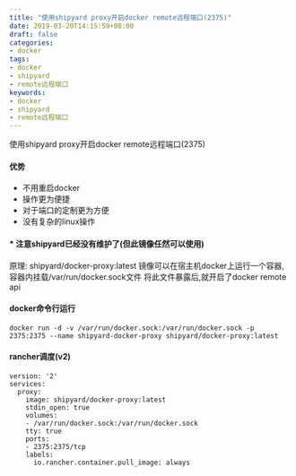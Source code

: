 ```yaml
---
title: "使用shipyard proxy开启docker remote远程端口(2375)"
date: 2019-03-20T14:15:59+08:00
draft: false
categories:
- docker
tags:
- docker
- shipyard
- remote远程端口
keywords:
- docker
- shipyard
- remote远程端口
---
```


使用shipyard proxy开启docker remote远程端口(2375)
<!--more-->

#### 优势
* 不用重启docker
* 操作更为便捷
* 对于端口的定制更为方便
* 没有复杂的linux操作

#### * 注意shipyard已经没有维护了(但此镜像任然可以使用)
原理: shipyard/docker-proxy:latest 镜像可以在宿主机docker上运行一个容器,容器内挂载/var/run/docker.sock文件 将此文件暴露后,就开启了docker remote api

#### docker命令行运行
```
docker run -d -v /var/run/docker.sock:/var/run/docker.sock -p 2375:2375 --name shipyard-docker-proxy shipyard/docker-proxy:latest
```

#### rancher调度(v2)
```
version: '2'
services:
  proxy:
    image: shipyard/docker-proxy:latest
    stdin_open: true
    volumes:
    - /var/run/docker.sock:/var/run/docker.sock
    tty: true
    ports:
    - 2375:2375/tcp
    labels:
      io.rancher.container.pull_image: always
```
